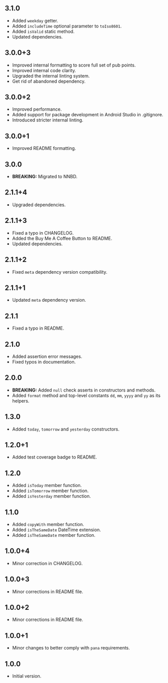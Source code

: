 ## 3.1.0

- Added `weekday` getter.
- Added `includeTime` optional parameter to `toIso8601`.
- Added `isValid` static method.
- Updated dependencies.

## 3.0.0+3

- Improved internal formatting to score full set of pub points.
- Improved internal code clarity.
- Upgraded the internal linting system.
- Get rid of abandoned dependency.

## 3.0.0+2

- Improved performance.
- Added support for package development in Android Studio in .gitignore.
- Introduced stricter internal linting.

## 3.0.0+1

- Improved README formatting.

## 3.0.0

- **BREAKING:** Migrated to NNBD.

## 2.1.1+4

- Upgraded dependencies.

## 2.1.1+3

- Fixed a typo in CHANGELOG.
- Added the Buy Me A Coffee Button to README.
- Updated dependencies.

## 2.1.1+2

- Fixed `meta` dependency version compatibility.

## 2.1.1+1

- Updated `meta` dependency version.

## 2.1.1

- Fixed a typo in README.

## 2.1.0

- Added assertion error messages.
- Fixed typos in documentation.

## 2.0.0

- **BREAKING:** Added `null` check asserts in constructors and methods.
- Added `format` method and top-level constants `dd`, `mm`, `yyyy` and `yy` as its helpers.

## 1.3.0

- Added `today`, `tomorrow` and `yesterday` constructors.

## 1.2.0+1

- Added test coverage badge to README.

## 1.2.0

- Added `isToday` member function.
- Added `isTomorrow` member function.
- Added `isYesterday` member function.

## 1.1.0

- Added `copyWith` member function.
- Added `isTheSameDate` DateTime extension.
- Added `isTheSameDate` member function.

## 1.0.0+4

- Minor correction in CHANGELOG.

## 1.0.0+3

- Minor corrections in README file.

## 1.0.0+2

- Minor corrections in README file.

## 1.0.0+1

- Minor changes to better comply with `pana` requirements.

## 1.0.0

- Initial version.
